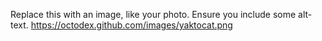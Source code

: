 Replace this with an image, like your photo. Ensure you include some alt-text.
https://octodex.github.com/images/yaktocat.png
